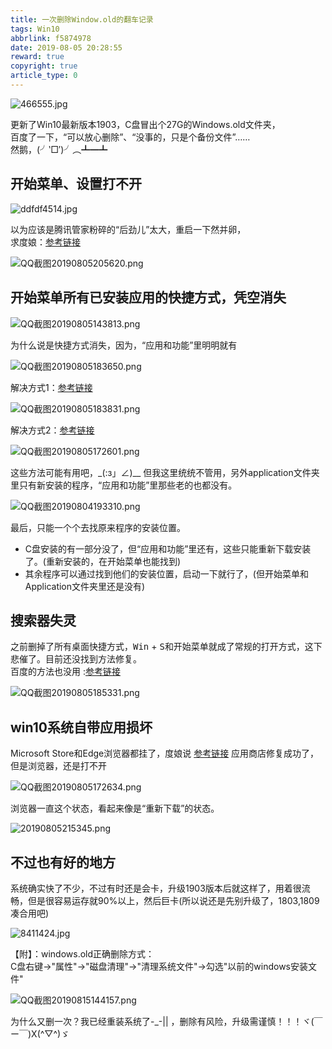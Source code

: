 ```yaml
---
title: 一次删除Window.old的翻车记录
tags: Win10
abbrlink: f5874978
date: 2019-08-05 20:28:55
reward: true
copyright: true
article_type: 0
---
```


![466555.jpg](https://cdn.jsdelivr.net/gh/Anyway521/blogpic@main/image/image466555.jpg)

更新了Win10最新版本1903，C盘冒出个27G的Windows.old文件夹，  
百度了一下，“可以放心删除”、“没事的，只是个备份文件”……  
然鹅，(╯‵□′)╯︵┻━┻
<!-- more -->

## 开始菜单、设置打不开

![ddfdf4514.jpg](https://cdn.jsdelivr.net/gh/Anyway521/blogpic@main/image/imageddfdf4514.jpg)

以为应该是腾讯管家粉碎的“后劲儿”太大，重启一下然并卵，  
求度娘：[参考链接](https://answers.microsoft.com/zh-hans/windows/forum/windows_10-performance/win10%E8%AE%BE%E7%BD%AE%E5%85%A8%E9%83%BD%E6%89%93/42c9e5b1-a989-4472-ad81-e9c5d8be78d7)  

![QQ截图20190805205620.png](https://cdn.jsdelivr.net/gh/Anyway521/blogpic@main/image/imageQQ截图20190805205620.png)

## 开始菜单所有已安装应用的快捷方式，凭空消失

![QQ截图20190805143813.png](https://cdn.jsdelivr.net/gh/Anyway521/blogpic@main/image/imageQQ截图20190805143813.png)

为什么说是快捷方式消失，因为，“应用和功能”里明明就有

![QQ截图20190805183650.png](https://cdn.jsdelivr.net/gh/Anyway521/blogpic@main/image/imageQQ截图20190805183650.png)

解决方式1：[参考链接](https://zhidao.baidu.com/question/566069935263934164.html)

![QQ截图20190805183831.png](https://cdn.jsdelivr.net/gh/Anyway521/blogpic@main/image/imageQQ截图20190805183831.png)

解决方式2：[参考链接](https://zhidao.baidu.com/question/395942056731654805.html?qbl=relate_question_2&word=win10%BF%AA%CA%BC%B2%CB%B5%A5%CF%D4%CA%BE%CB%F9%D3%D0%D2%D1%B0%B2%D7%B0%B3%CC%D0%F2)

![QQ截图20190805172601.png](https://cdn.jsdelivr.net/gh/Anyway521/blogpic@main/image/imageQQ截图20190805172601.png)

这些方法可能有用吧，_(:з」∠)__ 但我这里统统不管用，另外application文件夹里只有新安装的程序，“应用和功能”里那些老的也都没有。

![QQ截图20190804193310.png](https://cdn.jsdelivr.net/gh/Anyway521/blogpic@main/image/imageQQ截图20190804193310.png)

最后，只能一个个去找原来程序的安装位置。  
- C盘安装的有一部分没了，但“应用和功能”里还有，这些只能重新下载安装了。(重新安装的，在开始菜单也能找到)
- 其余程序可以通过找到他们的安装位置，启动一下就行了，(但开始菜单和Application文件夹里还是没有)

## 搜索器失灵
之前删掉了所有桌面快捷方式，<kbd>Win</kbd> + <kbd>S</kbd>和开始菜单就成了常规的打开方式，这下悲催了。目前还没找到方法修复。  
百度的方法也没用 :[参考链接](https://jingyan.baidu.com/article/9f63fb9184d3c4c8400f0e3f.html)

![QQ截图20190805185331.png](https://cdn.jsdelivr.net/gh/Anyway521/blogpic@main/image/imageQQ截图20190805185331.png)

## win10系统自带应用损坏
Microsoft Store和Edge浏览器都挂了，度娘说 [参考链接](https://jingyan.baidu.com/article/6b182309fb2e6fba58e1590b.html)
应用商店修复成功了，但是浏览器，还是打不开

![QQ截图20190805172634.png](https://cdn.jsdelivr.net/gh/Anyway521/blogpic@main/image/imageQQ截图20190805172634.png)

浏览器一直这个状态，看起来像是“重新下载”的状态。

![20190805215345.png](https://cdn.jsdelivr.net/gh/Anyway521/blogpic@main/image/image20190805215345.png)

## 不过也有好的地方
系统确实快了不少，不过有时还是会卡，升级1903版本后就这样了，用着很流畅，但是很容易运存就90%以上，然后巨卡(所以说还是先别升级了，1803,1809凑合用吧)

![8411424.jpg](https://cdn.jsdelivr.net/gh/Anyway521/blogpic@main/image/image8411424.jpg)

【附】：windows.old正确删除方式：  
C盘右键->"属性"->"磁盘清理"->"清理系统文件"->勾选"以前的windows安装文件"

![QQ截图20190815144157.png](https://cdn.jsdelivr.net/gh/Anyway521/blogpic@main/image/imageQQ截图20190815144157.png)

为什么又删一次？我已经重装系统了-_-|| ，删除有风险，升级需谨慎！！！ヾ(￣ー￣)X(^▽^)ゞ